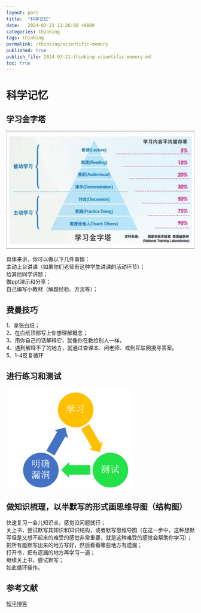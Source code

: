 ```yaml
---
layout: post
title:  "科学记忆"
date:   2024-03-21 11:26:00 +0800
categories: thinking
tags: thinking
permalink: /thinking/scientific-memory
published: true
publish_file: 2024-03-21-thinking-scientific-memory.md
toc: true
---
```

# 科学记忆


## 学习金字塔
![](/assets/notes/brain/%E5%AD%A6%E4%B9%A0%E9%87%91%E5%AD%97%E5%A1%94.png )

具体来讲，你可以做以下几件事情：  
主动上台讲课（如果你们老师有这种学生讲课的活动环节）；  
给其他同学讲题；  
做ppt演示和分享；  
自己编写小教材（解题经验、方法等）；  


## 费曼技巧

1、拿张白纸；   
2、在白纸顶部写上你想理解概念；   
3、用你自己的话解释它，就像你在教给别人一样。   
4、遇到解释不了的地方，就通过查课本、问老师、或到互联网搜寻答案。   
5、1-4反复循环  

## 进行练习和测试
![](/assets/notes/brain/%E8%BF%9B%E8%A1%8C%E7%BB%83%E4%B9%A0%E5%92%8C%E6%B5%8B%E8%AF%95.png )

## 做知识梳理，以半默写的形式画思维导图（结构图）

快速复习一会儿知识点，感觉没问题就行；  
关上书，尝试默写其知识和知识结构，或者默写思维导图（在这一步中，这种想默写但是又想不起来的难受的感觉非常重要，就是这种难受的感觉会帮助你学习）；  
把所有能默写出来的地方写好，然后看看哪些地方有遗漏；  
打开书，把有遗漏的地方再学习一遍；  
继续关上书，尝试默写；  
如此循环操作。  


## 参考文献

[知乎博客](https://www.zhihu.com/question/27252044)